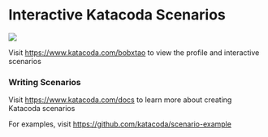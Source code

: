 # Interactive Katacoda Scenarios

[![](http://shields.katacoda.com/katacoda/bobxtao/count.svg)](https://www.katacoda.com/bobxtao "Get your profile on Katacoda.com")

Visit https://www.katacoda.com/bobxtao to view the profile and interactive scenarios

### Writing Scenarios
Visit https://www.katacoda.com/docs to learn more about creating Katacoda scenarios

For examples, visit https://github.com/katacoda/scenario-example
